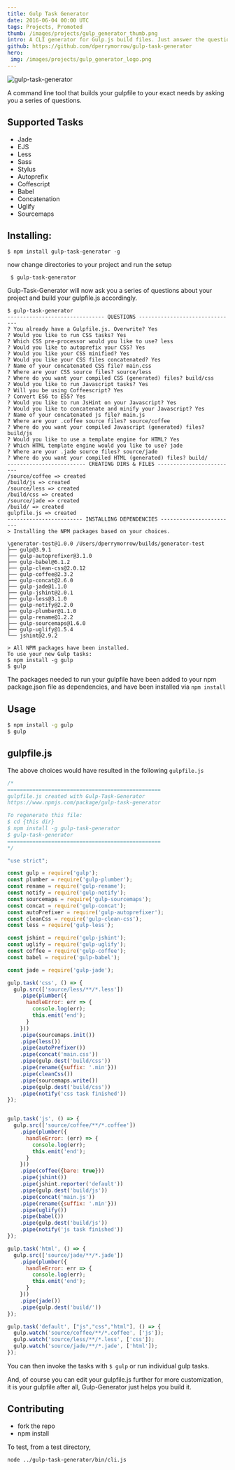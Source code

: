 ```yaml
---
title: Gulp Task Generator
date: 2016-06-04 00:00 UTC
tags: Projects, Promoted
thumb: /images/projects/gulp_generator_thumb.png
intro: A CLI generator for Gulp.js build files. Just answer the questions and away you go.
github: https://github.com/dperrymorrow/gulp-task-generator
hero:
 img: /images/projects/gulp_generator_logo.png
---
```


![gulp-task-generator](https://raw.githubusercontent.com/dperrymorrow/gulp-task-generator/master/gulp_generator_logo.png)

A command line tool that builds your gulpfile to your exact needs by asking you a series of questions.

## Supported Tasks

- Jade
- EJS
- Less
- Sass
- Stylus
- Autoprefix
- Coffescript
- Babel
- Concatenation
- Uglify
- Sourcemaps

## Installing:

 ```
 $ npm install gulp-task-generator -g
 ```

now change directories to your project and run the setup

```
 $ gulp-task-generator
```

Gulp-Task-Generator will now ask you a series of questions about your project and build your gulpfile.js accordingly.

```
$ gulp-task-generator
------------------------------- QUESTIONS -------------------------------
? You already have a Gulpfile.js. Overwrite? Yes
? Would you like to run CSS tasks? Yes
? Which CSS pre-processor would you like to use? less
? Would you like to autoprefix your CSS? Yes
? Would you like your CSS minified? Yes
? Would you like your CSS files concatenated? Yes
? Name of your concatenated CSS file? main.css
? Where are your CSS source files? source/less
? Where do you want your compiled CSS (generated) files? build/css
? Would you like to run Javascript tasks? Yes
? Will you be using Coffeescript? Yes
? Convert ES6 to ES5? Yes
? Would you like to run JsHint on your Javascript? Yes
? Would you like to concatenate and minify your Javascript? Yes
? Name of your concatenated js file? main.js
? Where are your .coffee source files? source/coffee
? Where do you want your compiled Javascript (generated) files? build/js
? Would you like to use a template engine for HTML? Yes
? Which HTML template engine would you like to use? jade
? Where are your .jade source files? source/jade
? Where do you want your compiled HTML (generated) files? build/
------------------------- CREATING DIRS & FILES -------------------------
/source/coffee => created
/build/js => created
/source/less => created
/build/css => created
/source/jade => created
/build/ => created
gulpfile.js => created
------------------------ INSTALLING DEPENDENCIES ------------------------
> Installing the NPM packages based on your choices.

\generator-test@1.0.0 /Users/dperrymorrow/builds/generator-test
├── gulp@3.9.1
├── gulp-autoprefixer@3.1.0
├── gulp-babel@6.1.2
├── gulp-clean-css@2.0.12
├── gulp-coffee@2.3.2
├── gulp-concat@2.6.0
├── gulp-jade@1.1.0
├── gulp-jshint@2.0.1
├── gulp-less@3.1.0
├── gulp-notify@2.2.0
├── gulp-plumber@1.1.0
├── gulp-rename@1.2.2
├── gulp-sourcemaps@1.6.0
├── gulp-uglify@1.5.4
└── jshint@2.9.2

> All NPM packages have been installed.
To use your new Gulp tasks:
$ npm install -g gulp
$ gulp
```

The packages needed to run your gulpfile have been added to your npm package.json file as dependencies, and have been installed via ``npm install``

## Usage

```bash
$ npm install -g gulp
$ gulp
```

## gulpfile.js

The above choices would have resulted in the following ``gulpfile.js``

```javascript
/*
=================================================
gulpfile.js created with Gulp-Task-Generator
https://www.npmjs.com/package/gulp-task-generator

To regenerate this file:
$ cd {this dir}
$ npm install -g gulp-task-generator
$ gulp-task-generator
=================================================
*/

"use strict";

const gulp = require('gulp');
const plumber = require('gulp-plumber');
const rename = require('gulp-rename');
const notify = require('gulp-notify');
const sourcemaps = require('gulp-sourcemaps');
const concat = require('gulp-concat');
const autoPrefixer = require('gulp-autoprefixer');
const cleanCss = require('gulp-clean-css');
const less = require('gulp-less');

const jshint = require('gulp-jshint');
const uglify = require('gulp-uglify');
const coffee = require('gulp-coffee');
const babel = require('gulp-babel');

const jade = require('gulp-jade');

gulp.task('css', () => {
  gulp.src(['source/less/**/*.less'])
    .pipe(plumber({
      handleError: err => {
        console.log(err);
        this.emit('end');
      }
    }))
    .pipe(sourcemaps.init())
    .pipe(less())
    .pipe(autoPrefixer())
    .pipe(concat('main.css'))
    .pipe(gulp.dest('build/css'))
    .pipe(rename({suffix: '.min'}))
    .pipe(cleanCss())
    .pipe(sourcemaps.write())
    .pipe(gulp.dest('build/css'))
    .pipe(notify('css task finished'))
});


gulp.task('js', () => {
  gulp.src(['source/coffee/**/*.coffee'])
    .pipe(plumber({
      handleError: (err) => {
        console.log(err);
        this.emit('end');
      }
    }))
    .pipe(coffee({bare: true}))
    .pipe(jshint())
    .pipe(jshint.reporter('default'))
    .pipe(gulp.dest('build/js'))
    .pipe(concat('main.js'))
    .pipe(rename({suffix: '.min'}))
    .pipe(uglify())
    .pipe(babel())
    .pipe(gulp.dest('build/js'))
    .pipe(notify('js task finished'))
});

gulp.task('html', () => {
  gulp.src(['source/jade/**/*.jade'])
    .pipe(plumber({
      handleError: err => {
        console.log(err);
        this.emit('end');
      }
    }))
    .pipe(jade())
    .pipe(gulp.dest('build/'))
});

gulp.task('default', ["js","css","html"], () => {
  gulp.watch('source/coffee/**/*.coffee', ['js']);
  gulp.watch('source/less/**/*.less', ['css']);
  gulp.watch('source/jade/**/*.jade', ['html']);
});
```

You can then invoke the tasks with ``$ gulp`` or run individual gulp tasks.

And, of course you can edit your gulpfile.js further for more customization, it is your gulpfile after all, Gulp-Generator just helps you build it.

## Contributing

- fork the repo
- npm install

To test, from a test directory,

```bash
node ../gulp-task-generator/bin/cli.js
```



